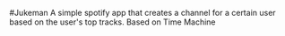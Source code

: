 #Jukeman
A simple spotify app that creates a channel for a certain user based on the user's top tracks. Based on Time Machine
